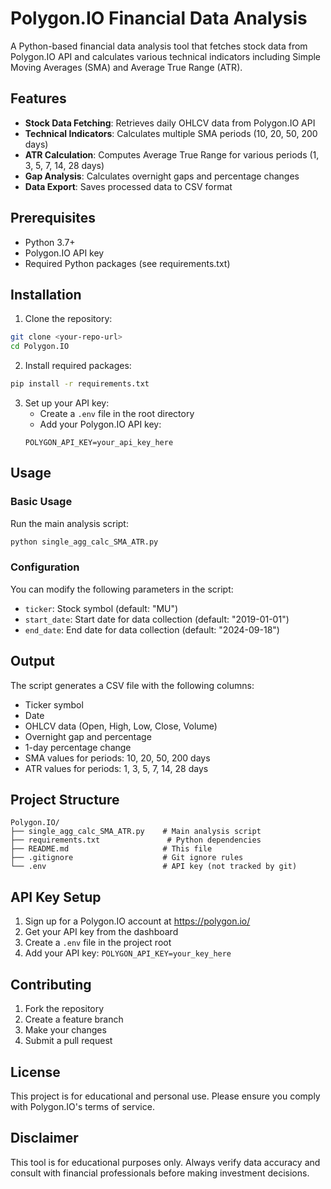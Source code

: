 # Polygon.IO Financial Data Analysis

A Python-based financial data analysis tool that fetches stock data from Polygon.IO API and calculates various technical indicators including Simple Moving Averages (SMA) and Average True Range (ATR).

## Features

- **Stock Data Fetching**: Retrieves daily OHLCV data from Polygon.IO API
- **Technical Indicators**: Calculates multiple SMA periods (10, 20, 50, 200 days)
- **ATR Calculation**: Computes Average True Range for various periods (1, 3, 5, 7, 14, 28 days)
- **Gap Analysis**: Calculates overnight gaps and percentage changes
- **Data Export**: Saves processed data to CSV format

## Prerequisites

- Python 3.7+
- Polygon.IO API key
- Required Python packages (see requirements.txt)

## Installation

1. Clone the repository:
```bash
git clone <your-repo-url>
cd Polygon.IO
```

2. Install required packages:
```bash
pip install -r requirements.txt
```

3. Set up your API key:
   - Create a `.env` file in the root directory
   - Add your Polygon.IO API key:
   ```
   POLYGON_API_KEY=your_api_key_here
   ```

## Usage

### Basic Usage

Run the main analysis script:
```bash
python single_agg_calc_SMA_ATR.py
```

### Configuration

You can modify the following parameters in the script:
- `ticker`: Stock symbol (default: "MU")
- `start_date`: Start date for data collection (default: "2019-01-01")
- `end_date`: End date for data collection (default: "2024-09-18")

## Output

The script generates a CSV file with the following columns:
- Ticker symbol
- Date
- OHLCV data (Open, High, Low, Close, Volume)
- Overnight gap and percentage
- 1-day percentage change
- SMA values for periods: 10, 20, 50, 200 days
- ATR values for periods: 1, 3, 5, 7, 14, 28 days

## Project Structure

```
Polygon.IO/
├── single_agg_calc_SMA_ATR.py    # Main analysis script
├── requirements.txt               # Python dependencies
├── README.md                     # This file
├── .gitignore                    # Git ignore rules
└── .env                          # API key (not tracked by git)
```

## API Key Setup

1. Sign up for a Polygon.IO account at https://polygon.io/
2. Get your API key from the dashboard
3. Create a `.env` file in the project root
4. Add your API key: `POLYGON_API_KEY=your_key_here`

## Contributing

1. Fork the repository
2. Create a feature branch
3. Make your changes
4. Submit a pull request

## License

This project is for educational and personal use. Please ensure you comply with Polygon.IO's terms of service.

## Disclaimer

This tool is for educational purposes only. Always verify data accuracy and consult with financial professionals before making investment decisions. 